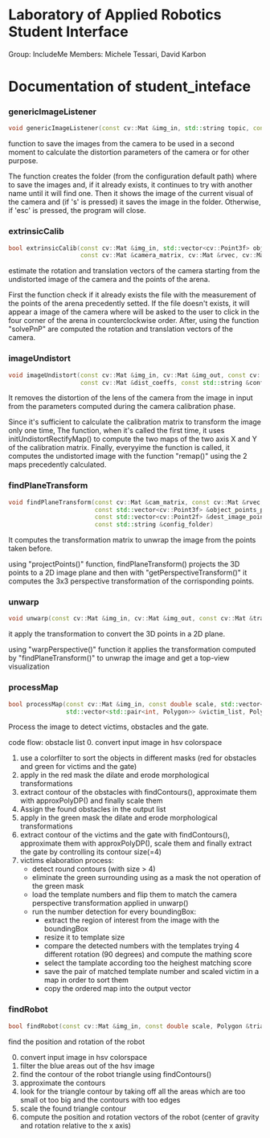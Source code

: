 # Laboratory of Applied Robotics Student Interface
Group: IncludeMe
Members: Michele Tessari, David Karbon



# Documentation of student_inteface

### genericImageListener
```c++
void genericImageListener(const cv::Mat &img_in, std::string topic, const std::string &config_folder)
```
function to save the images from the camera to be used in a second moment to calculate the distortion parameters of the camera or for other purpose.

The function creates the folder (from the configuration default path) where to save the images and, if it already exists, it continues to try with another name until it will find one. Then it shows the image of the current visual of the camera and (if 's' is pressed) it saves the image in the folder. Otherwise, if 'esc' is pressed, the program will close.

### extrinsicCalib
```c++
bool extrinsicCalib(const cv::Mat &img_in, std::vector<cv::Point3f> object_points, 
                    const cv::Mat &camera_matrix, cv::Mat &rvec, cv::Mat &tvec, const std::string &config_folder)
```
estimate the rotation and translation vectors of the camera starting from the undistorted image of the camera and the points of the arena.

First the function check if it already exists the file with the measurement of the points of the arena precedently setted. If the file doesn't exists, it will appear a image of the camera where will be asked to the user to click in the four corner of the arena in counterclockwise order. After, using the function "solvePnP" are computed the rotation and translation vectors of the camera.

### imageUndistort
```c++
void imageUndistort(const cv::Mat &img_in, cv::Mat &img_out, const cv::Mat &cam_matrix, 
                    const cv::Mat &dist_coeffs, const std::string &config_folder)
```
It removes the distortion of the lens of the camera from the image in input from the parameters computed during the camera calibration phase.

Since it's sufficient to calculate the calibration matrix to transform the image only one time, The function, when it's called the first time, it uses initUndistortRectifyMap() to compute the two maps of the two axis X and Y of the calibration matrix.
Finally, everyyime the function is called, it computes the undistorted image with the function "remap()" using the 2 maps precedently calculated.

### findPlaneTransform
```c++
void findPlaneTransform(const cv::Mat &cam_matrix, const cv::Mat &rvec, const cv::Mat &tvec, 
                        const std::vector<cv::Point3f> &object_points_plane, 
                        const std::vector<cv::Point2f> &dest_image_points_plane, cv::Mat &plane_transf, 
                        const std::string &config_folder)
```
It computes the transformation matrix to unwrap the image from the points taken before.

using "projectPoints()" function, findPlaneTransform() projects the 3D points to a 2D image plane and then with "getPerspectiveTransform()" it computes the 3x3 perspective transformation of the corrisponding points.

### unwarp
```c++
void unwarp(const cv::Mat &img_in, cv::Mat &img_out, const cv::Mat &transf, const std::string &config_folder)
```
it apply the transformation to convert the 3D points in a 2D plane.

using "warpPerspective()" function it applies the transformation computed by "findPlaneTransform()" to unwrap the image and get a top-view visualization

### processMap
```c++
bool processMap(const cv::Mat &img_in, const double scale, std::vector<Polygon> &obstacle_list, 
                std::vector<std::pair<int, Polygon>> &victim_list, Polygon &gate, const std::string &config_folder)
```
Process the image to detect victims, obstacles and the gate.

code flow: obstacle list
0. convert input image in hsv colorspace 
1. use a colorfilter to sort the objects in different masks (red for obstacles and green for victims and the gate)
2. apply in the red mask the dilate and erode morphological transformations
3. extract contour of the obstacles with findContours(), approximate them with approxPolyDP() and finally scale them
4. Assign the found obstacles in the output list
5. apply in the green mask the dilate and erode morphological transformations
6. extract contour of the victims and the gate with findContours(), approximate them with approxPolyDP(), scale them and finally extract the gate by controlling its contour size(=4)
7. victims elaboration process:
    - detect round contours (with size > 4)
    - eliminate the green surrounding using as a mask the not operation of the green mask 
    - load the template numbers and flip them to match the camera perspective transformation applied in unwarp() 
    - run the number detection for every boundingBox:
        * extract the region of interest from the image with the boundingBox
        * resize it to template size
        * compare the detected numbers with the templates trying 4 different rotation (90 degrees) and compute the mathing score
        * select the tamplate according too the heighest matching score
        * save the pair of matched template number and scaled victim in a map in order to sort them
        * copy the ordered map into the output vector



### findRobot
```c++
bool findRobot(const cv::Mat &img_in, const double scale, Polygon &triangle, double &x, double &y, double &theta, const std::string &config_folder)
```
find the position and rotation of the robot

0. convert input image in hsv colorspace 
1. filter the blue areas out of the hsv image
2. find the contour of the robot triangle using findContours()
4. approximate the contours
5. look for the triangle contour by taking off all the areas which are too small ot too big and the contours with too edges
6. scale the found triangle contour 
7. compute the position and rotation vectors of the robot (center of gravity and rotation relative to the x axis)